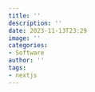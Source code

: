 ```yaml
---
title: ''
description: ''
date: 2023-11-13T23:29
image: ''
categories:
- Software
author: ''
tags:
- nextjs
---
```



